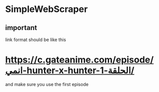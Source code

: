 # SimpleWebScraper

## important
link format should be like this 
# https://c.gateanime.com/episode/انمي-hunter-x-hunter-الحلقة-1/
and make sure you use the first episode
